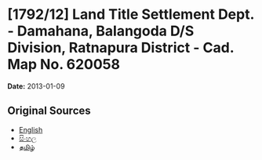 # [1792/12] Land Title Settlement Dept. - Damahana, Balangoda D/S Division, Ratnapura District - Cad. Map No. 620058

**Date:** 2013-01-09

## Original Sources

- [English](https://documents.gov.lk/view/extra-gazettes/2013/1/1792-12_E.pdf)
- [සිංහල](https://documents.gov.lk/view/extra-gazettes/2013/1/1792-12_S.pdf)
- [தமிழ்](https://documents.gov.lk/view/extra-gazettes/2013/1/1792-12_T.pdf)
